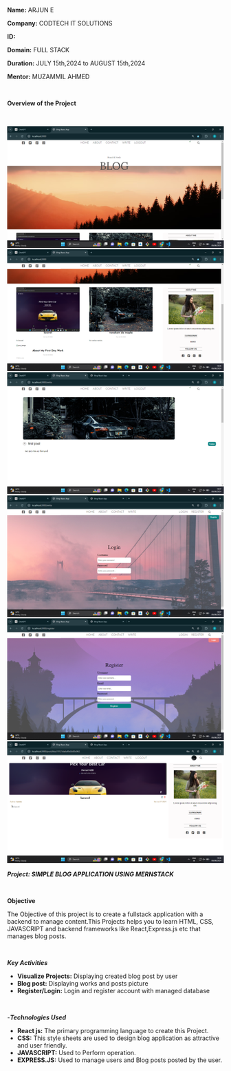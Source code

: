 **Name:** ARJUN E

**Company:** CODTECH IT SOLUTIONS

**ID:** 

**Domain:** FULL STACK

**Duration:** JULY 15th,2024 to AUGUST 15th,2024

**Mentor:** MUZAMMIL AHMED

<br>


****Overview of the Project****



<br>

![Screenshot (103)](https://github.com/HARSHAVARTHAN-M/CODETECH-TASK-1-web_blog/blob/main/assets/Screenshot%20(103).png)
![Screenshot (104)](https://github.com/HARSHAVARTHAN-M/CODETECH-TASK-1-web_blog/blob/main/assets/Screenshot%20(104).png)
![Screenshot (105)](https://github.com/HARSHAVARTHAN-M/CODETECH-TASK-1-web_blog/blob/main/assets/Screenshot%20(105).png)
![Screenshot (106)](https://github.com/HARSHAVARTHAN-M/CODETECH-TASK-1-web_blog/blob/main/assets/Screenshot%20(106).png)
![Screenshot (107)](https://github.com/HARSHAVARTHAN-M/CODETECH-TASK-1-web_blog/blob/main/assets/Screenshot%20(107).png)
![Screenshot (108)](https://github.com/HARSHAVARTHAN-M/CODETECH-TASK-1-web_blog/blob/main/assets/Screenshot%20(108).png)

***Project: SIMPLE BLOG APPLICATION USING MERNSTACK***

<br>

**Objective**
<br>

The Objective of this project is to create a fullstack application with a backend to manage content.This Projects helps you to learn HTML, CSS, JAVASCRIPT and backend frameworks like React,Express.js etc
that manages blog posts.

<br>

***Key Activities***

- **Visualize Projects:** Displaying created blog post by user
- **Blog post:** Displaying works and posts picture
- **Register/Login:** Login and register account with managed database

<br>

-***Technologies Used***

- **React js:** The primary programming language to create this Project.
- **CSS:** This style sheets are used to design blog application as attractive and user friendly.  
- **JAVASCRIPT:** Used to Perform operation.
- **EXPRESS.JS:** Used to manage users and Blog posts posted by the user.
